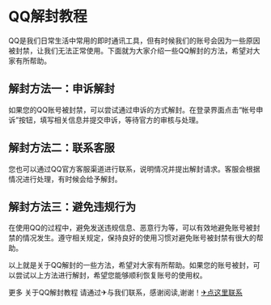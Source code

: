 # QQ解封教程

QQ是我们日常生活中常用的即时通讯工具，但有时候我们的账号会因为一些原因被封禁，让我们无法正常使用。下面就为大家介绍一些QQ解封的方法，希望对大家有所帮助。

## 解封方法一：申诉解封

如果您的QQ账号被封禁，可以尝试通过申诉的方式解封。在登录界面点击“帐号申诉”按钮，填写相关信息并提交申诉，等待官方的审核与处理。

## 解封方法二：联系客服

您也可以通过QQ官方客服渠道进行联系，说明情况并提出解封请求。客服会根据情况进行处理，有时候会给予解封。

## 解封方法三：避免违规行为

在使用QQ的过程中，避免发送违规信息、恶意行为等，可以有效地避免账号被封禁的情况发生。遵守相关规定，保持良好的使用习惯对避免账号被封禁有很大的帮助。

以上就是关于QQ解封的一些方法，希望对大家有所帮助。如果您的账号被封，可以尝试以上方法进行解封，希望您能够顺利恢复账号的使用权。

更多 关于QQ解封教程 请通过✈与我们联系，感谢阅读,谢谢！[✈点这里联系](https://a.k02.cc)